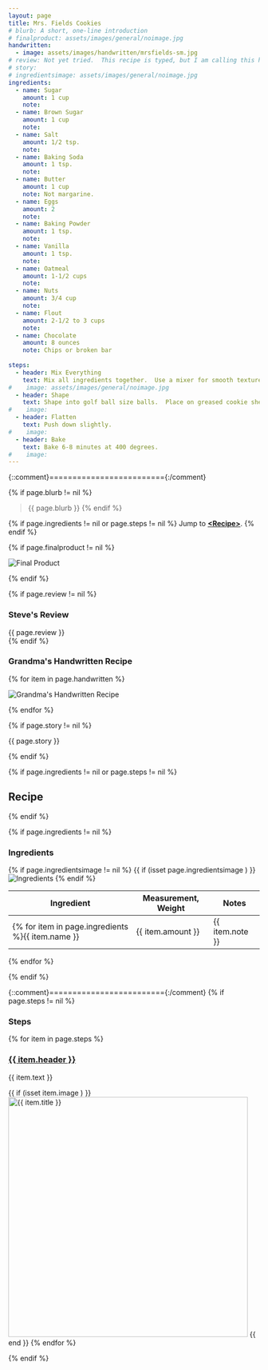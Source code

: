 ```yaml
---
layout: page
title: Mrs. Fields Cookies
# blurb: A short, one-line introduction
# finalproduct: assets/images/general/noimage.jpg
handwritten: 
  - image: assets/images/handwritten/mrsfields-sm.jpg
# review: Not yet tried.  This recipe is typed, but I am calling this handwritten.
# story: 
# ingredientsimage: assets/images/general/noimage.jpg
ingredients:
  - name: Sugar
    amount: 1 cup
    note: 
  - name: Brown Sugar
    amount: 1 cup
    note: 
  - name: Salt
    amount: 1/2 tsp.
    note: 
  - name: Baking Soda
    amount: 1 tsp.
    note: 
  - name: Butter
    amount: 1 cup
    note: Not margarine.
  - name: Eggs
    amount: 2
    note: 
  - name: Baking Powder
    amount: 1 tsp.
    note: 
  - name: Vanilla
    amount: 1 tsp.
    note: 
  - name: Oatmeal
    amount: 1-1/2 cups
    note: 
  - name: Nuts
    amount: 3/4 cup
    note: 
  - name: Flout
    amount: 2-1/2 to 3 cups
    note: 
  - name: Chocolate
    amount: 8 ounces
    note: Chips or broken bar
    
steps:
  - header: Mix Everything
    text: Mix all ingredients together.  Use a mixer for smooth texture.
#    image: assets/images/general/noimage.jpg
  - header: Shape
    text: Shape into golf ball size balls.  Place on greased cookie sheet.
#    image: 
  - header: Flatten
    text: Push down slightly.
#    image: 
  - header: Bake
    text: Bake 6-8 minutes at 400 degrees.
#    image: 
---
```


{::comment}========================={:/comment}

{% if page.blurb != nil %}
> {{ page.blurb }}
{% endif %}

{% if page.ingredients != nil or page.steps != nil %}
Jump to **[\<Recipe\>](#recipe)**.
{% endif %}

<!--- ~~~~~~~~~~~~~~~~~~~~~~~~~~~~~~~~~~~~ --->

<!--- 
page.finalproduct is {% if page.finalproduct == blank %}blank{% else %}"{{ page.finalproduct }}"{% endif %}

page.finalproduct is {% if page.finalproduct == "" %}empty string{% else %}"{{ page.finalproduct }}"{% endif %}

page.finalproduct is {% if page.finalproduct == nil %}nil{% else %}"{{ page.finalproduct }}"{% endif %}
--->

<!--- {{ if (isset page.finalproduct ) }}  --->
{% if page.finalproduct != nil %}

<img alt="Final Product" src="https://illinifanboy.github.io/{{ page.finalproduct }}">

{% endif %}

<!--- ~~~~~~~~~~~~~~~~~~~~~~~~~~~~~~~~~~~~ --->

{% if page.review != nil %}
### Steve's Review  
{{ page.review }}    
{% endif %}

<!--- ~~~~~~~~~~~~~~~~~~~~~~~~~~~~~~~~~~~~ --->

### Grandma's Handwritten Recipe

{% for item in page.handwritten %}

<img alt="Grandma's Handwritten Recipe" src="https://illinifanboy.github.io/{{ item.image }}">

{% endfor %}

{% if page.story != nil %}

{{ page.story }}

{% endif %}

<!--- ~~~~~~~~~~~~~~~~~~~~~~~~~~~~~~~~~~~~ --->

{% if page.ingredients != nil or page.steps != nil %}
## Recipe
{% endif %}

{% if page.ingredients != nil %}
### Ingredients

{% if page.ingredientsimage != nil %}
{{ if (isset page.ingredientsimage ) }}
<img alt="Ingredients" src="https://illinifanboy.github.io/{{ page.ingredientsimage }}">
{% endif %}

Ingredient | Measurement, Weight | Notes
---|---|----
{% for item in page.ingredients %}{{ item.name }} | {{ item.amount }} | {{ item.note }}
{% endfor %}

{% endif %}

{::comment}========================={:/comment}
{% if page.steps != nil %}
### Steps

{% for item in page.steps %}

### <ins>{{ item.header }}</ins> 

{{ item.text }}

{{ if (isset item.image ) }}
<img width="480" alt="{{ item.title }}" src="https://illinifanboy.github.io/{{ item.image }}">
{{ end }}
{% endfor %}

{% endif %}

